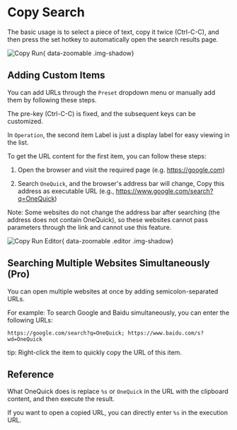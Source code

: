 # Copy Search

The basic usage is to select a piece of text, copy it twice (Ctrl-C-C), and then press the set hotkey to automatically open the search results page.

![Copy Run](/shot/en-copy.png){ data-zoomable .img-shadow}

## Adding Custom Items

You can add URLs through the `Preset` dropdown menu or manually add them by following these steps.

The pre-key (Ctrl-C-C) is fixed, and the subsequent keys can be customized.

In `Operation`, the second item Label is just a display label for easy viewing in the list.

To get the URL content for the first item, you can follow these steps:

1. Open the browser and visit the required page (e.g. https://google.com)

2. Search `OneQuick`, and the browser's address bar will change, Copy this address as executable URL (e.g., https://www.google.com/search?q=OneQuick)

Note: Some websites do not change the address bar after searching (the address does not contain OneQuick), so these websites cannot pass parameters through the link and cannot use this feature.

![Copy Run Editor](/shot/en-copy-editor.png){ data-zoomable .editor .img-shadow}

## Searching Multiple Websites Simultaneously (Pro)

You can open multiple websites at once by adding semicolon-separated URLs.

For example: To search Google and Baidu simultaneously, you can enter the following URLs:

```
https://google.com/search?q=OneQuick; https://www.baidu.com/s?wd=OneQuick
```

tip: Right-click the item to quickly copy the URL of this item.

## Reference

What OneQuick does is replace `%s` or `OneQuick` in the URL with the clipboard content, and then execute the result.

If you want to open a copied URL, you can directly enter `%s` in the execution URL.

<style>
.editor {
  max-width: 400px;
}
</style>
